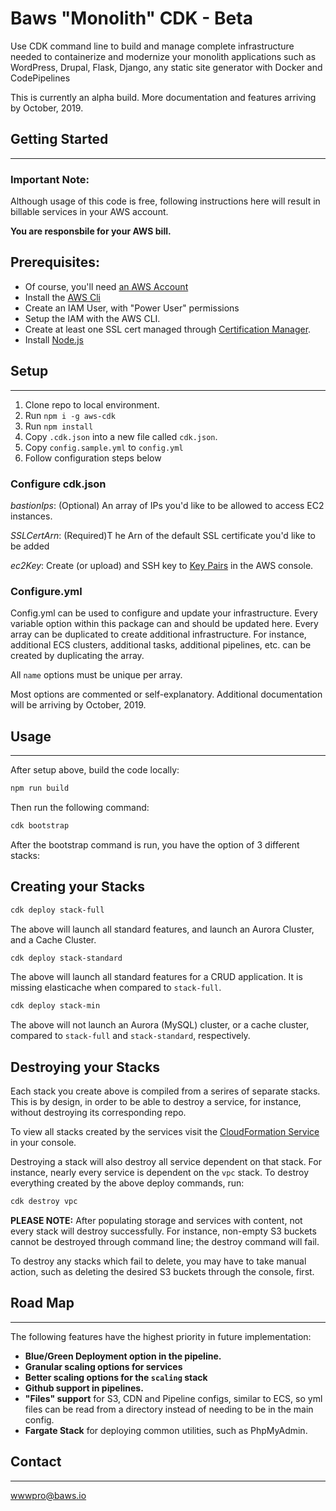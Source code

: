 # Baws "Monolith" CDK - Beta
Use CDK command line to build and manage complete infrastructure needed to containerize and modernize your monolith applications such as WordPress, Drupal, Flask, Django, any static site generator with Docker and CodePipelines

This is currently an alpha build. More documentation and features arriving by October, 2019.


## Getting Started
---

### **Important Note:**
Although usage of this code is free, following instructions here will result in billable services in your AWS account. 

**You are responsbile for your AWS bill.**

## Prerequisites:

* Of course, you'll need [an AWS Account](https://aws.amazon.com/)
* Install the [AWS Cli](https://docs.aws.amazon.com/en_pv/cli/latest/userguide/cli-chap-install.html)
* Create an IAM User, with "Power User" permissions
* Setup the IAM with the AWS CLI.
* Create at least one SSL cert managed through [Certification Manager](https://console.aws.amazon.com/acm/home).
* Install [Node.js](https://nodejs.org/en/download/)

## Setup
---
1. Clone repo to local environment.
2. Run `npm i -g aws-cdk`
3. Run `npm install`
4. Copy `.cdk.json` into a new file called `cdk.json`.
5. Copy `config.sample.yml` to `config.yml`
6. Follow configuration steps below

### **Configure cdk.json**

_bastionIps_: (Optional) An array of IPs you'd like to be allowed to access EC2 instances.

_SSLCertArn_: (Required)T he Arn of the default SSL certificate you'd like to be added 

_ec2Key_: Create (or upload) and SSH key to [Key Pairs](https://console.aws.amazon.com/ec2/home#KeyPairs:sort=keyName) in the AWS console. 

### **Configure.yml**
Config.yml can be used to configure and update your infrastructure. Every variable option within this package can and should be updated here. Every array can be duplicated to create additional infrastructure. For instance, additional ECS clusters, additional tasks, additional pipelines, etc. can be created by duplicating the array. 

All `name` options must be unique per array.

Most options are commented or self-explanatory. Additional documentation will be arriving by October, 2019.

## Usage
---

After setup above, build the code locally:

```bash
npm run build
```

Then run the following command:

```bash
cdk bootstrap
```
After the bootstrap command is run, you have the option of 3 different stacks:

## Creating your Stacks

```bash
cdk deploy stack-full
```
The above will launch all standard features, and launch an Aurora Cluster, and a Cache Cluster.

```bash
cdk deploy stack-standard
```
The above will launch all standard features for a CRUD application. It is missing elasticache when compared to `stack-full`.

```bash
cdk deploy stack-min
```
The above will not launch an Aurora (MySQL) cluster, or a cache cluster, compared to `stack-full` and `stack-standard`, respectively.  

## Destroying your Stacks

Each stack you create above is compiled from a serires of separate stacks. This is by design, in order to be able to destroy a service, for instance, without destroying its corresponding repo. 

To view all stacks created by the services visit the [CloudFormation Service](https://console.aws.amazon.com/cloudformation/home?#/stacks?filteringText=&filteringStatus=active&viewNested=true&hideStacks=false) in your console. 

Destroying a stack will also destroy all service dependent on that stack. For instance, nearly every service is dependent on the `vpc` stack. To destroy everything created by the above deploy commands, run:

```bash
cdk destroy vpc
```
**PLEASE NOTE:** After populating storage and services with content, not every stack will destroy successfully. For instance, non-empty S3 buckets cannot be destroyed through command line; the destroy command will fail. 

To destroy any stacks which fail to delete, you may have to take manual action, such as deleting the desired S3 buckets through the console, first. 

## Road Map
---
The following features have the highest priority in future implementation:

* **Blue/Green Deployment option in the pipeline.**
* **Granular scaling options for services**
* **Better scaling options for the `scaling` stack**
* **Github support in pipelines.**
* **"Files" support** for S3, CDN and Pipeline configs, similar to ECS, so yml files can be read from a directory instead of needing to be in the main config.  
* **Fargate Stack** for deploying common utilities, such as PhpMyAdmin.

## Contact 
---
wwwpro@baws.io